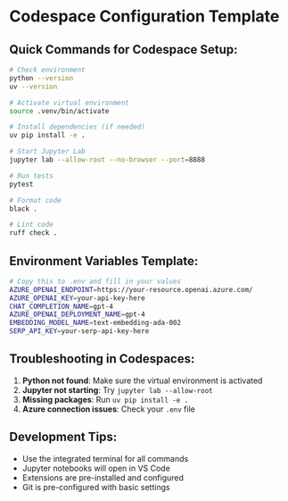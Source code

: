 # Codespace Configuration Template

## Quick Commands for Codespace Setup:

```bash
# Check environment
python --version
uv --version

# Activate virtual environment
source .venv/bin/activate

# Install dependencies (if needed)
uv pip install -e .

# Start Jupyter Lab
jupyter lab --allow-root --no-browser --port=8888

# Run tests
pytest

# Format code
black .

# Lint code
ruff check .
```

## Environment Variables Template:

```bash
# Copy this to .env and fill in your values
AZURE_OPENAI_ENDPOINT=https://your-resource.openai.azure.com/
AZURE_OPENAI_KEY=your-api-key-here
CHAT_COMPLETION_NAME=gpt-4
AZURE_OPENAI_DEPLOYMENT_NAME=gpt-4
EMBEDDING_MODEL_NAME=text-embedding-ada-002
SERP_API_KEY=your-serp-api-key-here
```

## Troubleshooting in Codespaces:

1. **Python not found**: Make sure the virtual environment is activated
2. **Jupyter not starting**: Try `jupyter lab --allow-root`
3. **Missing packages**: Run `uv pip install -e .`
4. **Azure connection issues**: Check your `.env` file

## Development Tips:

- Use the integrated terminal for all commands
- Jupyter notebooks will open in VS Code
- Extensions are pre-installed and configured
- Git is pre-configured with basic settings
